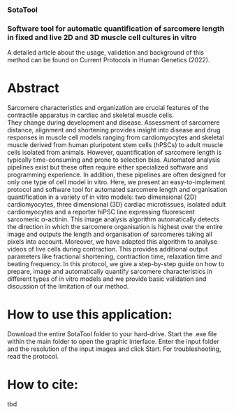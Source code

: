 ### SotaTool
 
### Software tool for automatic quantification of sarcomere length in fixed and live 2D and 3D muscle cell cultures in vitro 

A detailed article about the usage, validation and background of this method can be found on Current Protocols in Human Genetics (2022). 

# Abstract
Sarcomere characteristics and organization are crucial features of the contractile apparatus in cardiac and skeletal muscle cells.  
They change during development and disease. Assessment of sarcomere distance, alignment and shortening provides insight into disease 
and drug responses in muscle cell models ranging from cardiomyocytes and skeletal muscle derived from human pluripotent stem cells (hPSCs) 
to adult muscle cells isolated from animals. However, quantification of sarcomere length is typically time-consuming and prone to 
selection bias. Automated analysis pipelines exist but these often require either specialized software and programming experience. 
In addition, these pipelines are often designed for only one type of cell model in vitro. Here, we present an easy-to-implement 
protocol and software tool for automated sarcomere length and organisation quantification in a variety of in vitro models: 
two dimensional (2D) cardiomyocytes, three dimensional (3D) cardiac microtissues, isolated adult cardiomyocytes and a reporter hiPSC 
line expressing fluorescent sarcomeric α-actinin. This image analysis algorithm automatically detects the direction in which the sarcomere 
organisation is highest over the entire image and outputs the length and organisation of sarcomeres taking all pixels into account. 
Moreover, we have adapted this algorithm to analyse videos of live cells during contraction. This provides additional output parameters 
like fractional shortening, contraction time, relaxation time and beating frequency. In this protocol, we give a step-by-step guide on 
how to prepare, image and automatically quantify sarcomere characteristics in different types of in vitro models and we provide basic 
validation and discussion of the limitation of our method. 


# How to use this application:
Download the entire SotaTool folder to your hard-drive. Start the .exe file within the main folder to open the graphic interface. Enter 
the input folder and the resolution of the input images and click Start. For troubleshooting, read the protocol. 

# How to cite:
tbd
